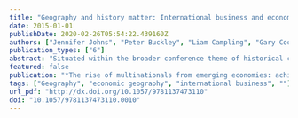 ```yaml
---
title: "Geography and history matter: International business and economic geography perspectives on the spatial and historical development of multinational enterprises"
date: 2015-01-01
publishDate: 2020-02-26T05:54:22.439160Z
authors: ["Jennifer Johns", "Peter Buckley", "Liam Campling", "Gary Cook", "Martin Hess", "Rudolf R. Sinkovics"]
publication_types: ["6"]
abstract: "Situated within the broader conference theme of historical change, this panel session brought together international business and economic geography perspectives on multinational enterprise (MNE) evolutionary trajectories. The panel session follows a series of past conference sessions aimed to increase dialogue and interaction between economic geographers and international business scholars. These included several sessions at the Royal Geographical Society and Institute of Geographer’s Annual Conference in 2010 and the Association of International Business in 2012. The aim for this conference panel session was for panellists to offer a range of empirical and conceptual observations to interrogate our existing understandings of the spatial and historical development of MNEs. While space and time often provide distinct lenses on the operations of MNEs, the panel discussed the ways in which the two can be combined to provide more nuanced conceptualisations and frameworks for analysis, which can powerfully complement existing conceptual frameworks and methodological approaches in international business. This chapter is a record of the panel session and, as such, offers a direct representation of the speakers’ presentations, their discussions and their question and answer session. The chapter begins with Martin Hess’ discussion of continuity and change in MNEs and global production networks, followed by Rudolf Sinkovics’ analysis of the uptake of economic geography work on global sourcing by international business. Liam Campling then introduces us to commodity chains and commodity frontiers before Peter Buckley offers a summary and discussion of the key debates and issues raised. The chapter includes the questions posed to the panel and the answers and discussion offered in response."
featured: false
publication: "*The rise of multinationals from emerging economies: achieving a new balance*"
tags: ["Geography", "economic geography", "international business", ""]
url_pdf: "http://dx.doi.org/10.1057/9781137473110"
doi: "10.1057/9781137473110.0010"
---
```


